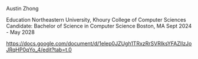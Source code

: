 Austin Zhong

Education
Northeastern University, Khoury College of Computer Sciences
Candidate: Bachelor of Science in Computer Science
Boston, MA Sept 2024 - May 2028

https://docs.google.com/document/d/1elep0JZUgh1TRxzRrSVRIksYFAZlIzJoJRqHP0qYo_4/edit?tab=t.0
